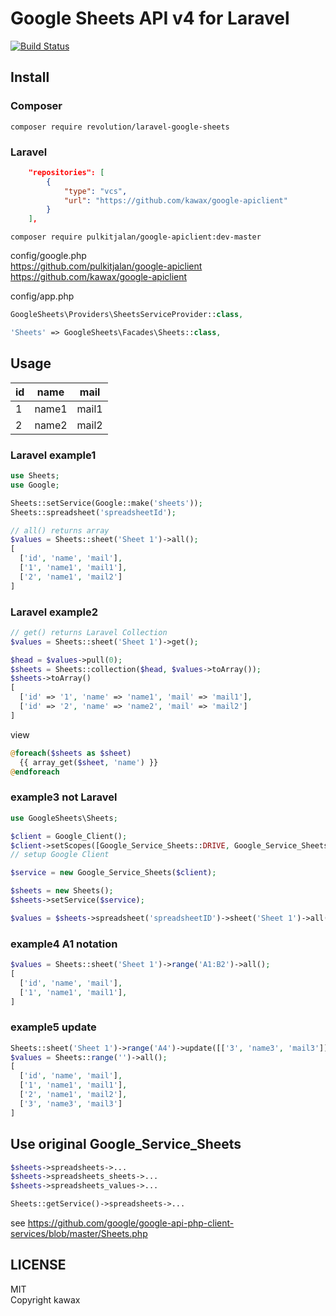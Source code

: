 # Google Sheets API v4 for Laravel

[![Build Status](https://travis-ci.org/kawax/laravel-google-sheets.svg?branch=master)](https://travis-ci.org/kawax/laravel-google-sheets)

## Install

### Composer
```
composer require revolution/laravel-google-sheets
```

### Laravel
```json
    "repositories": [
        {
            "type": "vcs",
            "url": "https://github.com/kawax/google-apiclient"
        }
    ],
```

```
composer require pulkitjalan/google-apiclient:dev-master
```

config/google.php  
https://github.com/pulkitjalan/google-apiclient  
https://github.com/kawax/google-apiclient

config/app.php  

```php
GoogleSheets\Providers\SheetsServiceProvider::class,
```

```php
'Sheets' => GoogleSheets\Facades\Sheets::class,
```

## Usage

|id|name|mail|
|---|---|---|
|1|name1|mail1|
|2|name2|mail2|

### Laravel example1
```php
use Sheets;
use Google;

Sheets::setService(Google::make('sheets'));
Sheets::spreadsheet('spreadsheetId');

// all() returns array
$values = Sheets::sheet('Sheet 1')->all();
[
  ['id', 'name', 'mail'],
  ['1', 'name1', 'mail1'],
  ['2', 'name1', 'mail2']
]
```

### Laravel example2
```php
// get() returns Laravel Collection
$values = Sheets::sheet('Sheet 1')->get();

$head = $values->pull(0);
$sheets = Sheets::collection($head, $values->toArray());
$sheets->toArray()
[
  ['id' => '1', 'name' => 'name1', 'mail' => 'mail1'],
  ['id' => '2', 'name' => 'name2', 'mail' => 'mail2']
]

```
view
```php
@foreach($sheets as $sheet)
  {{ array_get($sheet, 'name') }}
@endforeach
```

### example3 not Laravel
```php
use GoogleSheets\Sheets;

$client = Google_Client();
$client->setScopes([Google_Service_Sheets::DRIVE, Google_Service_Sheets::SPREADSHEETS]);
// setup Google Client

$service = new Google_Service_Sheets($client);

$sheets = new Sheets();
$sheets->setService($service);

$values = $sheets->spreadsheet('spreadsheetID')->sheet('Sheet 1')->all();
```

### example4 A1 notation
```php
$values = Sheets::sheet('Sheet 1')->range('A1:B2')->all();
[
  ['id', 'name', 'mail'],
  ['1', 'name1', 'mail1'],
]
```

### example5 update
```php
Sheets::sheet('Sheet 1')->range('A4')->update([['3', 'name3', 'mail3']]);
$values = Sheets::range('')->all();
[
  ['id', 'name', 'mail'],
  ['1', 'name1', 'mail1'],
  ['2', 'name1', 'mail2'],
  ['3', 'name3', 'mail3']
]
```

## Use original Google_Service_Sheets
```php
$sheets->spreadsheets->...
$sheets->spreadsheets_sheets->...
$sheets->spreadsheets_values->...

Sheets::getService()->spreadsheets->...

```
see https://github.com/google/google-api-php-client-services/blob/master/Sheets.php



## LICENSE
MIT  
Copyright kawax
